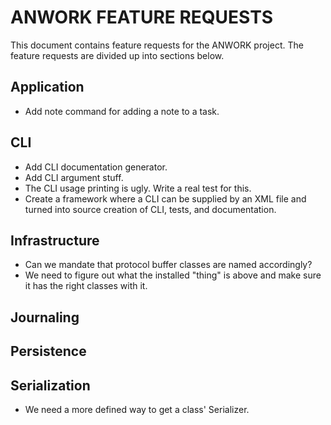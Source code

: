 # ANWORK FEATURE REQUESTS

This document contains feature requests for the ANWORK project. The feature requests are divided up
into sections below.

## Application
- Add note command for adding a note to a task.

## CLI
- Add CLI documentation generator.
- Add CLI argument stuff.
- The CLI usage printing is ugly. Write a real test for this.
- Create a framework where a CLI can be supplied by an XML file and turned into
  source creation of CLI, tests, and documentation.

## Infrastructure
- Can we mandate that protocol buffer classes are named accordingly?
- We need to figure out what the installed "thing" is above and make sure it has the right classes with it.

## Journaling

## Persistence

## Serialization
- We need a more defined way to get a class' Serializer.